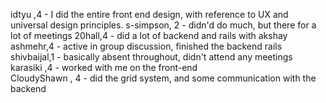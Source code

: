 idtyu ,4 - I did the entire front end design, with reference to UX and universal design principles. 
s-simpson, 2 - didn'd do much, but there for a lot of meetings 
20hall,4 - did a lot of backend and rails with akshay
ashmehr,4 - active in group discussion, finished the backend rails  shivbaijal,1 - basically absent throughout, didn't attend any meetings 
karasiki ,4 - worked with me on the front-end  
CloudyShawn , 4 - did the grid system, and some communication with the backend

